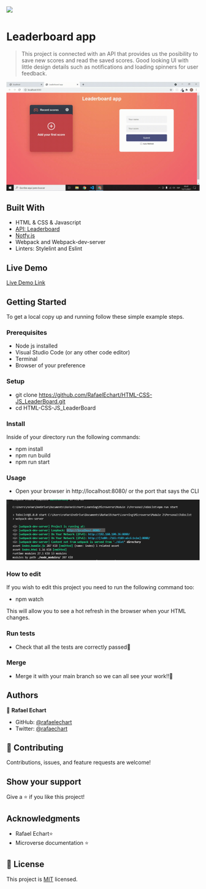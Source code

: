 # ![](https://img.shields.io/badge/Microverse-blueviolet)

# Leaderboard app

> This project is connected with an API that provides us the posibility to save new scores and read the saved scores. Good looking UI with little design details such as notifications and loading spinners for user feedback.
  


![screenshot](./src/README/app_screenshot.gif)

## Built With

- HTML & CSS & Javascript
- [API: Leaderboard](https://www.notion.so/Leaderboard-API-service-24c0c3c116974ac49488d4eb0267ade3)
- [Notfy.js](https://www.npmjs.com/package/notyf)
- Webpack and Webpack-dev-server
- Linters: Stylelint and Eslint

## Live Demo

[Live Demo Link](https://rafaelechart.github.io/HTML-CSS-JS_LeaderBoard/dist/)


## Getting Started

To get a local copy up and running follow these simple example steps.

### Prerequisites

- Node js installed
- Visual Studio Code (or any other code editor)
- Terminal
- Browser of your preference

### Setup

- git clone https://github.com/RafaelEchart/HTML-CSS-JS_LeaderBoard.git
- cd HTML-CSS-JS_LeaderBoard

### Install

Inside of your directory run the following commands:

- npm install 
- npm run build
- npm run start

### Usage

- Open your browser in http://localhost:8080/ or the port that says the CLI

![localhost](./src/README/localhost.png)



### How to edit

If you wish to edit this project you need to run the following command too:

- npm watch

This will allow you to see a hot refresh in the browser when your HTML changes. 

### Run tests

- Check that all the tests are correctly passed🤝

### Merge

- Merge it with your main branch so we can all see your work!!🤝


## Authors

👤 **Rafael Echart**

- GitHub: [@rafaelechart](https://github.com/rafaelechart)
- Twitter: [@rafaechart](https://twitter.com/rafaechart)


## 🤝 Contributing

Contributions, issues, and feature requests are welcome!


## Show your support

Give a ⭐️ if you like this project!

## Acknowledgments

- Rafael Echart⭐️
- Microverse documentation ⭐️

## 📝 License

This project is [MIT](./MIT.md) licensed.
